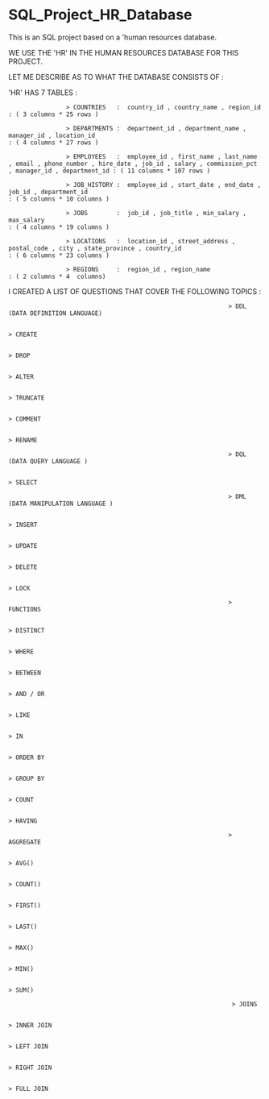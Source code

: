# SQL_Project_HR_Database
This is an SQL project based on a 'human resources  database.


 WE USE THE 'HR' IN THE HUMAN RESOURCES DATABASE FOR THIS PROJECT. 

 LET ME DESCRIBE AS TO WHAT THE DATABASE CONSISTS OF : 

 'HR' HAS 7 TABLES :
                    
                    > COUNTRIES   :  country_id , country_name , region_id                                                                                                   : ( 3 columns * 25 rows )
                   
                    > DEPARTMENTS :  department_id , department_name , manager_id , location_id                                                                              : ( 4 columns * 27 rows )
                    
                    > EMPLOYEES   :  employee_id , first_name , last_name , email , phone_number , hire_date , job_id , salary , commission_pct , manager_id , department_id : ( 11 columns * 107 rows )
                    
                    > JOB_HISTORY :  employee_id , start_date , end_date , job_id , department_id                                                                            : ( 5 columns * 10 columns )
                    
                    > JOBS        :  job_id , job_title , min_salary , max_salary                                                                                            : ( 4 columns * 19 columns )
                    
                    > LOCATIONS   :  location_id , street_address , postal_code , city , state_province , country_id                                                         : ( 6 columns * 23 columns )
                    
                    > REGIONS     :  region_id , region_name                                                                                                                 : ( 2 columns * 4  columns)

  I CREATED A LIST OF QUESTIONS THAT COVER THE FOLLOWING TOPICS : 
                                                                 
                                                                 > DDL (DATA DEFINITION LANGUAGE) 
                                                                 
                                                                                               > CREATE
                                                                                               
                                                                                               > DROP
                                                                                               
                                                                                               > ALTER
                                                                                               
                                                                                               > TRUNCATE
                                                                                               
                                                                                               > COMMENT
                                                                                               
                                                                                               > RENAME
                                                                
                                                                 > DQL (DATA QUERY LANGUAGE )
                                                            
                                                                                            > SELECT

                                                                 > DML (DATA MANIPULATION LANGUAGE )
                                                                                            
                                                                                            > INSERT
                                                                                            
                                                                                            > UPDATE
                                                                                            
                                                                                            > DELETE
                                                                                            
                                                                                            > LOCK

                                                                 > FUNCTIONS
                                                                           
                                                                            > DISTINCT
                                                                            
                                                                            > WHERE
                                                                            
                                                                            > BETWEEN
                                                                            
                                                                            > AND / OR
                                                                            
                                                                            > LIKE
                                                                            
                                                                            > IN
                                                                            
                                                                            > ORDER BY
                                                                            
                                                                            > GROUP BY
                                                                            
                                                                            > COUNT
                                                                            
                                                                            > HAVING
                                                                 
                                                                 > AGGREGATE 
                                                                 
                                                                            > AVG()
                                                                            
                                                                            > COUNT()
                                                                            
                                                                            > FIRST()
                                                                            
                                                                            > LAST()
                                                                            
                                                                            > MAX()
                                                                            
                                                                            > MIN()
                                                                            
                                                                            > SUM()

                                                                  > JOINS
                                                                            
                                                                            > INNER JOIN
                                                                            
                                                                            > LEFT JOIN
                                                                            
                                                                            > RIGHT JOIN
                                                                            
                                                                            > FULL JOIN
